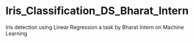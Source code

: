 # Iris_Classification_DS_Bharat_Intern
Iris detection using Linear Regression a task by Bharat Intern on Machine Learning
